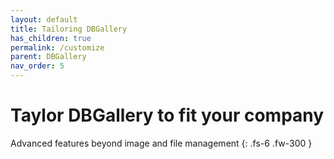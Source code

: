 ```yaml
---
layout: default
title: Tailoring DBGallery
has_children: true
permalink: /customize
parent: DBGallery
nav_order: 5
---
```


# Taylor DBGallery to fit your company

Advanced features beyond image and file management
{: .fs-6 .fw-300 }

